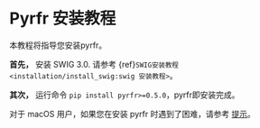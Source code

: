 # Pyrfr 安装教程

本教程将指导您安装pyrfr。

**首先，** 安装 SWIG 3.0. 请参考 {ref}`SWIG安装教程 <installation/install_swig:swig 安装教程>`。

**其次，** 运行命令 `pip install pyrfr>=0.5.0`，pyrfr即安装完成。

对于 macOS 用户，如果您在安装 pyrfr 时遇到了困难，请参考 [提示](./install-pyrfr-on-macos.md)。

